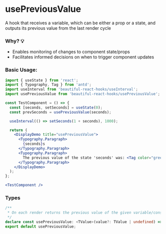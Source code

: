 # usePreviousValue

A hook that receives a variable, which can be either a prop or a state, and outputs its previous value from the last render cycle

### Why? 💡

- Enables monitoring of changes to component state/props
- Facilitates informed decisions on when to trigger component updates

### Basic Usage:

```jsx harmony
import { useState } from 'react';
import { Typography, Tag } from 'antd';
import useInterval from 'beautiful-react-hooks/useInterval';
import usePreviousValue from 'beautiful-react-hooks/usePreviousValue';

const TestComponent = () => {
  const [seconds, setSeconds] = useState(0);
  const prevSeconds = usePreviousValue(seconds);

  useInterval(() => setSeconds(1 + seconds), 1000);

  return (
    <DisplayDemo title="usePreviousValue">
      <Typography.Paragraph>
        {seconds}s
      </Typography.Paragraph>
      <Typography.Paragraph>
        The previous value of the state 'seconds' was: <Tag color="green">{prevSeconds}</Tag>
      </Typography.Paragraph>
    </DisplayDemo>
  );
};

<TestComponent />
```

<!-- Types -->
### Types
    
```typescript static
/**
 * On each render returns the previous value of the given variable/constant.
 */
declare const usePreviousValue: <TValue>(value?: TValue | undefined) => TValue | undefined;
export default usePreviousValue;

```
<!-- Types:end -->